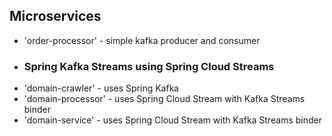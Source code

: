 
## Microservices
- 'order-processor' - simple kafka producer and consumer
- ### Spring Kafka Streams using Spring Cloud Streams
- 'domain-crawler' - uses Spring Kafka
- 'domain-processor' - uses Spring Cloud Stream with Kafka Streams binder
- 'domain-service' - uses Spring Cloud Stream with Kafka Streams binder
